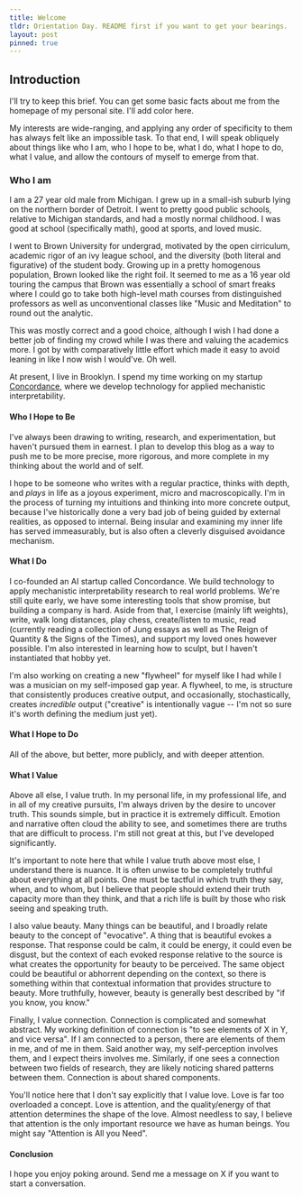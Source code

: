 ```yaml
---
title: Welcome
tldr: Orientation Day. README first if you want to get your bearings.
layout: post
pinned: true
---
```


## Introduction

I'll try to keep this brief. You can get some basic facts about me from the homepage of my personal site. I'll add color here.

My interests are wide-ranging, and applying any order of specificity to them has always felt like an impossible task. To that end, I will speak obliquely about things like who I am, who I hope to be, what I do, what I hope to do, what I value, and allow the contours of myself to emerge from that.

### Who I am

I am a 27 year old male from Michigan. I grew up in a small-ish suburb lying on the northern border of Detroit. I went to pretty good public schools, relative to Michigan standards, and had  a mostly normal childhood. I was good at school (specifically math), good at sports, and loved music.

I went to Brown University for undergrad, motivated by the open cirriculum, academic rigor of an ivy league school, and the diversity (both literal and figurative) of the student body. Growing up in a pretty homogenous population, Brown looked like the right foil. It seemed to me as a 16 year old touring the campus that Brown was essentially a school of smart freaks where I could go to take both high-level math courses from distinguished professors as well as unconventional classes like "Music and Meditation" to round out the analytic.

This was mostly correct and a good choice, although I wish I had done a better job of finding my crowd while I was there and valuing the academics more. I got by with comparatively little effort which made it easy to avoid leaning in like I now wish I would've. Oh well.

At present, I live in Brooklyn. I spend my time working on my startup [Concordance](https://www.concordance.co/), where we develop technology for applied mechanistic interpretability.

#### Who I Hope to Be

I've always been drawing to writing, research, and experimentation, but haven't pursued them in earnest. I plan to develop this blog as a way to push me to be more precise, more rigorous, and more complete in my thinking about the world and of self.

I hope to be someone who writes with a regular practice, thinks with depth, and *plays* in life as a joyous experiment, micro and macroscopically. I'm in the process of turning my intuitions and thinking into more concrete output, because I've historically done a very bad job of being guided by external realities, as opposed to internal. Being insular and examining my inner life has served immeasurably, but is also often a cleverly disguised avoidance mechanism.

#### What I Do

I co-founded an AI startup called Concordance. We build technology to apply mechanistic interpretability research to real world problems. We're still quite early, we have some interesting tools that show promise, but building a company is hard. Aside from that, I exercise (mainly lift weights), write, walk long distances, play chess, create/listen to music, read (currently reading a collection of Jung essays as well as The Reign of Quantity & the Signs of the Times), and support my loved ones however possible. I'm also interested in learning how to sculpt, but I haven't instantiated that hobby yet.

I'm also working on creating a new "flywheel" for myself like I had while I was a musician on my self-imposed gap year. A flywheel, to me, is structure that consistently produces creative output, and occasionally, stochastically, creates *incredible* output ("creative" is intentionally vague -- I'm not so sure it's worth defining the medium just yet).

#### What I Hope to Do

All of the above, but better, more publicly, and with deeper attention.

#### What I Value

Above all else, I value truth. In my personal life, in my professional life, and in all of my creative pursuits, I'm always driven by the desire to uncover truth. This sounds simple, but in practice it is extremely difficult. Emotion and narrative often cloud the ability to see, and sometimes there are truths that are difficult to process. I'm still not great at this, but I've developed significantly.

It's important to note here that while I value truth above most else, I understand there is nuance. It is often unwise to be completely truthful about everything at all points. One must be tactful in which truth they say, when, and to whom, but I believe that people should extend their truth capacity more than they think, and that a rich life is built by those who risk seeing and speaking truth.

I also value beauty. Many things can be beautiful, and I broadly relate beauty to the concept of "evocative". A thing that is beautiful evokes a response. That response could be calm, it could be energy, it could even be disgust, but the context of each evoked response relative to the source is what creates the opportunity for beauty to be perceived. The same object could be beautiful or abhorrent depending on the context, so there is something within that contextual information that provides structure to beauty. More truthfully, however, beauty is generally best described by "if you know, you know."

Finally, I value connection. Connection is complicated and somewhat abstract. My working definition of connection is "to see elements of X in Y, and vice versa". If I am connected to a person, there are elements of them in me, and of me in them. Said another way, my self-perception involves them, and I expect theirs involves me. Similarly, if one sees a connection between two fields of research, they are likely noticing shared patterns between them. Connection is about shared components.

You'll notice here that I don't say explicitly that I value love. Love is far too overloaded a concept. Love is attention, and the quality/energy of that attention determines the shape of the love. Almost needless to say, I believe that attention is the only important resource we have as human beings. You might say "Attention is All you Need".

#### Conclusion

I hope you enjoy poking around. Send me a message on X if you want to start a conversation.
